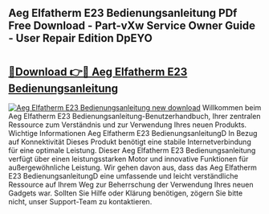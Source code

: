 ## Aeg Elfatherm E23 Bedienungsanleitung PDf Free Download - Part-vXw Service Owner Guide - User Repair Edition DpEYO

# <h2><a href="http://df5d9wa.blite.top/?on=Aeg+Elfatherm+E23+Bedienungsanleitung">🔗Download 👉🔴 Aeg Elfatherm E23 Bedienungsanleitung</a></h2>

[![Aeg Elfatherm E23 Bedienungsanleitung new download](https://i.imgur.com/lujVjoI.png)](http://df5d9wa.blite.top/?on=Aeg+Elfatherm+E23+Bedienungsanleitung)
Willkommen beim Aeg Elfatherm E23 Bedienungsanleitung-Benutzerhandbuch, Ihrer zentralen Ressource zum Verständnis und zur Verwendung Ihres neuen Produkts. Wichtige Informationen Aeg Elfatherm E23 BedienungsanleitungD In Bezug auf Konnektivität Dieses Produkt benötigt eine stabile Internetverbindung für eine optimale Leistung. Dieser Aeg Elfatherm E23 Bedienungsanleitung verfügt über einen leistungsstarken Motor und innovative Funktionen für außergewöhnliche Leistung. Wir gehen davon aus, dass das Aeg Elfatherm E23 BedienungsanleitungD eine umfassende und leicht verständliche Ressource auf Ihrem Weg zur Beherrschung der Verwendung Ihres neuen Gadgets war. Sollten Sie Hilfe oder Klärung benötigen, zögern Sie bitte nicht, unser Support-Team zu kontaktieren.
